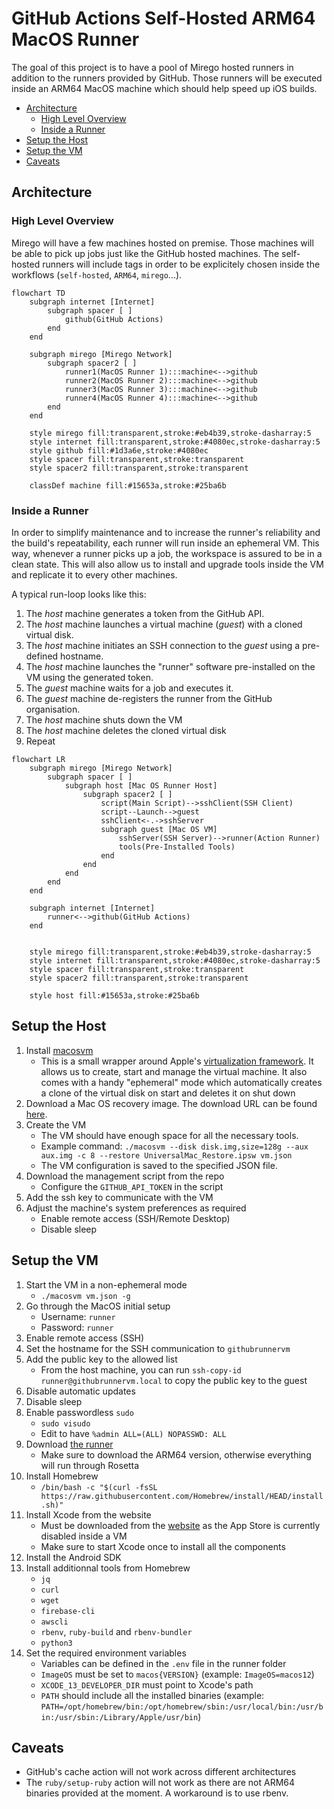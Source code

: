 # GitHub Actions Self-Hosted ARM64 MacOS Runner
The goal of this project is to have a pool of Mirego hosted runners in addition to the runners provided by GitHub. Those runners will be executed inside an ARM64 MacOS machine which should help speed up iOS builds.

- [Architecture](#architecture)
  - [High Level Overview](#high-level-overview)
  - [Inside a Runner](#inside-a-runner)
- [Setup the Host](#setup-the-host)
- [Setup the VM](#setup-the-vm)
- [Caveats](#caveats)

## Architecture

### High Level Overview
Mirego will have a few machines hosted on premise. Those machines will be able to pick up jobs just like the GitHub hosted machines. The self-hosted runners will include tags in order to be explicitely chosen inside the workflows (`self-hosted`, `ARM64`, `mirego`...).

```mermaid
flowchart TD
    subgraph internet [Internet]
        subgraph spacer [ ]
            github(GitHub Actions)
        end
    end

    subgraph mirego [Mirego Network]
        subgraph spacer2 [ ]
            runner1(MacOS Runner 1):::machine<-->github
            runner2(MacOS Runner 2):::machine<-->github
            runner3(MacOS Runner 3):::machine<-->github
            runner4(MacOS Runner 4):::machine<-->github
        end
    end

    style mirego fill:transparent,stroke:#eb4b39,stroke-dasharray:5
    style internet fill:transparent,stroke:#4080ec,stroke-dasharray:5
    style github fill:#1d3a6e,stroke:#4080ec
    style spacer fill:transparent,stroke:transparent
    style spacer2 fill:transparent,stroke:transparent

    classDef machine fill:#15653a,stroke:#25ba6b
```

### Inside a Runner
In order to simplify maintenance and to increase the runner's reliability and the build's repeatability, each runner will run inside an ephemeral VM. This way, whenever a runner picks up a job, the workspace is assured to be in a clean state. This will also allow us to install and upgrade tools inside the VM and replicate it to every other machines.

A typical run-loop looks like this:
1. The *host* machine generates a token from the GitHub API.
2. The *host* machine launches a virtual machine (*guest*) with a cloned virtual disk.
3. The *host* machine initiates an SSH connection to the *guest* using a pre-defined hostname.
4. The *host* machine launches the "runner" software pre-installed on the VM using the generated token.
5. The *guest* machine waits for a job and executes it.
6. The *guest* machine de-registers the runner from the GitHub organisation.
7. The *host* machine shuts down the VM
8. The *host* machine deletes the cloned virtual disk
9. Repeat

```mermaid
flowchart LR
    subgraph mirego [Mirego Network]
        subgraph spacer [ ]
            subgraph host [Mac OS Runner Host]
                subgraph spacer2 [ ]
                    script(Main Script)-->sshClient(SSH Client)
                    script--Launch-->guest
                    sshClient<-.->sshServer
                    subgraph guest [Mac OS VM]
                        sshServer(SSH Server)-->runner(Action Runner)
                        tools(Pre-Installed Tools)
                    end
                end
            end
        end
    end

    subgraph internet [Internet]
        runner<-->github(GitHub Actions)
    end


    style mirego fill:transparent,stroke:#eb4b39,stroke-dasharray:5
    style internet fill:transparent,stroke:#4080ec,stroke-dasharray:5
    style spacer fill:transparent,stroke:transparent
    style spacer2 fill:transparent,stroke:transparent

    style host fill:#15653a,stroke:#25ba6b
```

## Setup the Host
1. Install [macosvm](https://github.com/s-u/macosvm)
   - This is a small wrapper around Apple's [virtualization framework](https://developer.apple.com/documentation/virtualization). It allows us to create, start and manage the virtual machine. It also comes with a handy "ephemeral" mode which automatically creates a clone of the virtual disk on start and deletes it on shut down
2. Download a Mac OS recovery image. The download URL can be found [here](https://ipsw.me/).
3. Create the VM
   - The VM should have enough space for all the necessary tools.
   - Example command: `./macosvm --disk disk.img,size=128g --aux aux.img -c 8 --restore UniversalMac_Restore.ipsw vm.json`
   - The VM configuration is saved to the specified JSON file.
4. Download the management script from the repo
   - Configure the `GITHUB_API_TOKEN` in the script
5. Add the ssh key to communicate with the VM
6. Adjust the machine's system preferences as required
   - Enable remote access (SSH/Remote Desktop)
   - Disable sleep

## Setup the VM
1. Start the VM in a non-ephemeral mode
   - `./macosvm vm.json -g`
2. Go through the MacOS initial setup
   - Username: `runner`
   - Password: `runner`
3. Enable remote access (SSH)
4. Set the hostname for the SSH communication to `githubrunnervm`
5. Add the public key to the allowed list
   - From the host machine, you can run `ssh-copy-id runner@githubrunnervm.local` to copy the public key to the guest
6. Disable automatic updates
7. Disable sleep
8. Enable passwordless `sudo`
   - `sudo visudo`
   - Edit to have `%admin ALL=(ALL) NOPASSWD: ALL` 
9. Download [the runner](https://github.com/actions/runner/releases)
   - Make sure to download the ARM64 version, otherwise everything will run through Rosetta
10. Install Homebrew
    - `/bin/bash -c "$(curl -fsSL https://raw.githubusercontent.com/Homebrew/install/HEAD/install.sh)"`
11. Install Xcode from the website
    - Must be downloaded from the [website](https://developer.apple.com/xcode/) as the App Store is currently disabled inside a VM
    - Make sure to start Xcode once to install all the components
12. Install the Android SDK
13. Install additionnal tools from Homebrew
    -  `jq`
    -  `curl`
    -  `wget`
    -  `firebase-cli`
    -  `awscli`
    -  `rbenv`, `ruby-build` and `rbenv-bundler`
    -  `python3`
14. Set the required environment variables
    - Variables can be defined in the `.env` file in the runner folder
    - `ImageOS` must be set to `macos{VERSION}` (example: `ImageOS=macos12`)
    - `XCODE_13_DEVELOPER_DIR` must point to Xcode's path
    - `PATH` should include all the installed binaries (example: `PATH=/opt/homebrew/bin:/opt/homebrew/sbin:/usr/local/bin:/usr/bin:/usr/sbin:/Library/Apple/usr/bin`)

## Caveats
- GitHub's cache action will not work across different architectures
- The `ruby/setup-ruby` action will not work as there are not ARM64 binaries provided at the moment. A workaround is to use rbenv.
